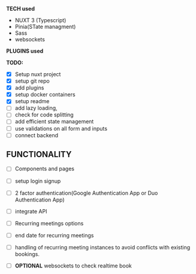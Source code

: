 **TECH used**
- NUXT 3 (Typescript)
- Pinia(STate managment)
- Sass
- websockets


**PLUGINS used**


**TODO:**

- [x]  Setup nuxt project
- [x] setup git repo
- [x] add plugins
- [x] setup docker  containers
- [x] setup readme
- [ ] add lazy loading, 
- [ ] check for code splitting
- [ ] add efficient state management
- [ ] use validations on all form and inputs
- [ ] connect backend

##  **FUNCTIONALITY**
- [ ] Components and pages
- [ ] setup login signup
- [ ] 2 factor authentication(Google Authentication App or Duo Authentication App)
- [ ] integrate API
- [ ] Recurring meetings options
- [ ] end date for recurring meetings
- [ ] handling of recurring meeting instances to avoid conflicts with existing bookings.
- [ ] **OPTIONAL** websockets to check realtime book

